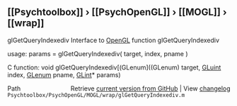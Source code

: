 ## [[Psychtoolbox]] &#8250; [[PsychOpenGL]] &#8250; [[MOGL]] &#8250; [[wrap]]

glGetQueryIndexediv  Interface to [OpenGL](OpenGL) function glGetQueryIndexediv  
  
usage:  params = glGetQueryIndexediv( target, index, pname )  
  
C function:  void glGetQueryIndexediv[(GLenum]((GLenum) target, [GLuint](GLuint) index, [GLenum](GLenum) pname, [GLint](GLint)\* params)  




<div class="code_header" style="text-align:right;">
  <span style="float:left;">Path&nbsp;&nbsp;</span> <span class="counter">Retrieve <a href=
  "https://raw.github.com/Psychtoolbox-3/Psychtoolbox-3/beta/Psychtoolbox/PsychOpenGL/MOGL/wrap/glGetQueryIndexediv.m">current version from GitHub</a> | View <a href=
  "https://github.com/Psychtoolbox-3/Psychtoolbox-3/commits/beta/Psychtoolbox/PsychOpenGL/MOGL/wrap/glGetQueryIndexediv.m">changelog</a></span>
</div>
<div class="code">
  <code>Psychtoolbox/PsychOpenGL/MOGL/wrap/glGetQueryIndexediv.m</code>
</div>

